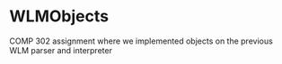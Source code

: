 # WLMObjects

COMP 302 assignment where we implemented objects on the previous WLM parser and interpreter
